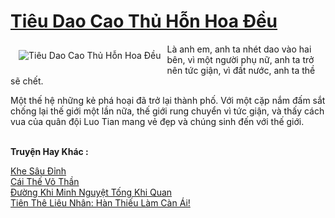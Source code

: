 <a href="https://truyentiki.com/tieu-dao-cao-thu-hon-hoa-deu.33790/" title="Tiêu Dao Cao Thủ Hỗn Hoa Đều"><h1>Tiêu Dao Cao Thủ Hỗn Hoa Đều</h1></a><div style="display:table"><img align="right" style="float: left; padding: 10px;" src="https://truyentiki.com/a/img/str/src/33790.jpg" alt="Tiêu Dao Cao Thủ Hỗn Hoa Đều">Là anh em, anh ta nhét dao vào hai bên, vì một người phụ nữ, anh ta trở nên tức giận, vì đất nước, anh ta thề sẽ chết. <p></p> Một thế hệ những kẻ phá hoại đã trở lại thành phố. Với một cặp nắm đấm sắt chống lại thế giới một lần nữa, thế giới rung chuyển vì tức giận, và thấy cách vua của quân đội Luo Tian mang vẻ đẹp và chúng sinh đến với thế giới.</div><p><br><b>Truyện Hay Khác :</b></p><a href="https://truyentiki.com/khe-sau-dinh.33789/" alt="Khe Sâu Đỉnh">Khe Sâu Đỉnh</a><br/><a href="https://github.com/nownovels/top500/tree/master/truyenhay/33854/" alt="Cái Thế Võ Thần">Cái Thế Võ Thần</a><br/><a href="https://github.com/nownovels/top500/tree/master/truyenhay/33838/" alt="Đường Khi Minh Nguyệt Tống Khi Quan">Đường Khi Minh Nguyệt Tống Khi Quan</a><br/><a href="https://github.com/nownovels/top500/tree/master/truyenhay/33536/" alt="Tiên Thê Liêu Nhân: Hàn Thiếu Làm Càn Ái!">Tiên Thê Liêu Nhân: Hàn Thiếu Làm Càn Ái!</a><br/>